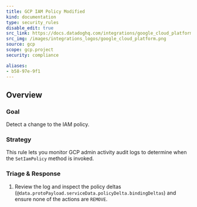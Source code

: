 ```yaml
---
title: GCP IAM Policy Modified
kind: documentation
type: security_rules
disable_edit: true
src_link: https://docs.datadoghq.com/integrations/google_cloud_platform/
src_img: /images/integrations_logos/google_cloud_platform.png
source: gcp
scope: gcp.project
security: compliance

aliases:
- b58-97e-9f1
---
```


## Overview

### Goal
Detect a change to the IAM policy. 

### Strategy
This rule lets you monitor GCP admin activity audit logs to determine when the `SetIamPolicy` method is invoked. 

### Triage & Response
1. Review the log and inspect the policy deltas (`@data.protoPayload.serviceData.policyDelta.bindingDeltas`) and ensure none of the actions are `REMOVE`.